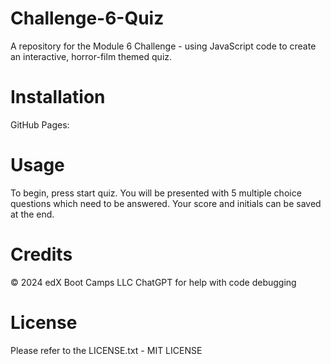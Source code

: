 # Challenge-6-Quiz
A repository for the Module 6 Challenge - using JavaScript code to create an interactive, horror-film themed quiz.

# Installation

GitHub Pages:

# Usage
To begin, press start quiz. You will be presented with 5 multiple choice questions which need to be answered. Your score and initials can be saved at the end.

# Credits
© 2024 edX Boot Camps LLC 
ChatGPT for help with code debugging

# License
Please refer to the LICENSE.txt - MIT LICENSE

